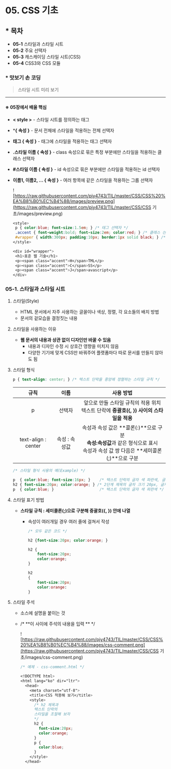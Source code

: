 # 05. CSS 기초

## * 목차

- **05-1** 스타일과 스타일 시트
- **05-2** 주요 선택자
- **05-3**  캐스캐이딩 스타일 시트(CSS)
- **05-4** CSS3와 CSS 모듈



### * 맛보기 손 코딩

> 스타일 시트 미리 보기

---

#### ※ 05장에서 배울 핵심

 * **< style >** - 스타일 시트를 정의하는 태그

 * ***{ 속성 }** - 문서 전체에 스타일을 적용하는 전체 선택자

 * **태그 { 속성 }** - 태그에 스타일을 적용하는 태그 선택자

 * **.스타일 이름 { 속성 }** - class 속성으로 묶은 특정 부분에만 스타일을 적용하는 클래스 선택자

 * **#스타일 이름 { 속성 }** - id 속성으로 묶은 부분에만 스타일을 적용하는 id 선택자

 * **이름1, 이름2, ... { 속성 }** - 여러 항목에 같은 스타일을 적용하는 그룹 선택자

   

   

   ![https://raw.githubusercontent.com/pjy4743/TIL/master/CSS/CSS%20%EA%B8%B0%EC%B4%88/images/preview.png](https://raw.githubusercontent.com/pjy4743/TIL/master/CSS/CSS 기초/images/preview.png)

   ```css
   <style>
   	p { color:blue; font-size:1.5em; } /* 태그 선택자 */
   	.accent { font-weight:bold; font-size:2em; color:red; } /* 클래스 선택자 */
   	#wrapper { width:300px; padding:10px; border:1px solid black; } /* id 선택자 */
   </style>
   
   <div id="wrapper">
   	<h1>표준 웹 기술</h1>
   	<p><span class="accent">H</span>TML</p>
   	<p><span class="accent">C</span>SS</p>
   	<p><span class="accent">J</span>avascript</p>
   </div>
   ```

   

### 05-1. 스타일과 스타일 시트

1. 스타일(Style)

   - HTML 문서에서 자주 사용하는 글꼴이나 색상, 정렬, 각 요소들의 배치 방법
   - 문서의 겉모습을 결정짓는 내용

2. 스타일을 사용하는 이유

   - **웹 문서의 내용과 상관 없이 디자인만 바꿀 수 있음**
     - 내용과 디자인 수정 시 상호간 영향을 미치지 않음
     - 다양한 기기에 맞게 CSS만 바꿔주어 플랫폼마다 따로 문서를 만들지 않아도 됨

3. 스타일 형식

   ```css
   p { text-align: center; } /* 텍스트 단락을 중앙에 정렬하는 스타일 규칙 */
   ```

   |        규칙         |     이름      |                          사용 방법                           |
   | :-----------------: | :-----------: | :----------------------------------------------------------: |
   |          p          |    선택자     | 앞으로 만들 스타일 규칙의 적용 위치<br />텍스트 단락에 **중괄호({, }) 사이의 스타일을 적용** |
   | text-align : center | 속성 : 속성값 | 속성과 속성 값은 **콜론(:)**으로 구분<br />**속성:속성값**과 같은 형식으로 표시<br />속성과 속성 값 쌍 다음은 **세미콜론(;)**으로 구분 |

   ```css
   /* 스타일 형식 사용의 예(Example) */
   
   p  { color:blue; font-size:16px; } 	 /* 텍스트 단락의 글자 색 파란색, 글자 크기 16px */
   h2 { font-size:20px; color:orange; } /* 2단계 제목의 글자 크기 20px, 글자 색상 주황색 */
   p  { color:blue; } 					 /* 텍스트 단락의 글자 색 파란색 */
   ```

4. 스타일 표기 방법

   - **스타일 규칙 : 세미콜론(;)으로 구분해 중괄호({, }) 안에 나열**

     - 속성이 여러개일 경우 여러 줄에 걸쳐서 작성

       ```css
       /* 모두 같은 코드 */
       
       h2 {font-size:20px; color:orange; }
       ```

       ```css
       h2 {
           font-size:20px;
           color:orange;
       }
       ```

       ```css
       h2
       {
           font-size:20px;
           color:orange:
       }
       ```

5. 스타일 주석

   - 소스에 설명을 붙이는 것

   - /* **이 사이에 주석의 내용을 입력 ** */

     ![https://raw.githubusercontent.com/pjy4743/TIL/master/CSS/CSS%20%EA%B8%B0%EC%B4%88/images/css-comment.png](https://raw.githubusercontent.com/pjy4743/TIL/master/CSS/CSS 기초/images/css-comment.png)

     ```css
     /* 예제 - css-comment.html */
     
     <!DOCTYPE html>
     <html lang="ko" dir="ltr">
       <head>
         <meta charset="utf-8">
         <title>CSS 적용해 보기</title>
         <style>
           /* h2 제목과
           텍스트 단락의
           스타일을 조절해 보자
           */
           h2 {
             font-size:20px;
             color:orange;
           }
           p {
             color:blue;
           }
         </style>
       </head>
     ```

     